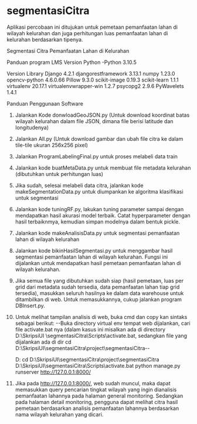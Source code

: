 # segmentasiCitra

Aplikasi percobaan ini ditujukan untuk pemetaan pemanfaatan lahan di wilayah kelurahan dan juga perhitungan luas pemanfaatan lahan di kelurahan berdasarkan tipenya.


Segmentasi Citra Pemanfaatan Lahan di Kelurahan 

Panduan program LMS
Version Python
-Python 3.10.5


Version Library
Django                 4.2.1
djangorestframework    3.13.1
numpy                  1.23.0
opencv-python          4.6.0.66
Pillow                 9.3.0
scikit-image           0.19.3
scikit-learn           1.1.1
virtualenv             20.17.1
virtualenvwrapper-win  1.2.7
psycopg2               2.9.6
PyWavelets             1.4.1

Panduan Penggunaan Software
1. Jalankan Kode donwloadGeoJSON.py (Untuk download koordinat batas wilayah kelurahan dalam file JSON, dimana file berisi latitude dan longitudenya)
2. Jalankan All.py (Untuk download gambar dan ubah file citra ke dalam tile-tile ukuran 256x256 pixel)
3. Jalankan ProgramLabelingFinal.py untuk proses melabeli data train
4. Jalankan kode buatMetaData.py untuk membuat file metadata kelurahan (dibutuhkan untuk perhitungan luas)
5. Jika sudah, selesai melabeli data citra, jalankan kode makeSegmentationData.py untuk diumpankan ke algoritma klasifikasi untuk segmentasi
6. Jalankan kode tuningRF.py, lakukan tuning parameter sampai dengan mendapatkan hasil akurasi model terbaik. Catat hyperparameter dengan hasil terbaiknmya, kemudian simpan modelnya dalam bentuk pickle.
7. Jalankan kode makeAnalisisData.py untuk segmentasi pemanfaatan lahan di wilayah kelurahan
8. Jalankan kode bikinHasilSegmentasi.py untuk menggambar hasil segmentasi pemanfaatan lahan di wilayah kelurahan. Fungsi ini dijalankan untuk mendapatkan hasil pemetaan pemanfaatan lahan di wilayah kelurahan.
9. Jika semua file yang dibutuhkan sudah siap (hasil pemetaan, luas per grid dari metadata sudah tersedia, data pemanfaatan lahan tiap grid tersedia), masukkan seluruh hasilnya ke dalam data warehouse
   untuk ditambilkan di web. Untuk memasukkannya, cukup jalankan program DBInsert.py.
10. Untuk melihat tampilan analisis di web, buka cmd dan copy kan sintaks sebagai berikut:
	--Buka directory virtual env tempat web dijalankan, cari file activate.bat nya (dalam kasus ini misalkan ada di directory D:\SkripsiUI	\segmentasiCitra\Scripts\activate.bat, sedangkan file yang dijalankan ada di dir cd D:\SkripsiUI\segmentasiCitra\project\segmentasiCitra--

	D:
	cd D:\SkripsiUI\segmentasiCitra\project\segmentasiCitra
	D:\SkripsiUI\segmentasiCitra\Scripts\activate.bat
	python manage.py runserver
	http://127.0.0.1:8000/
	
11. Jika pada http://127.0.0.1:8000/, web sudah muncul, maka dapat memasukkan query pencarian tingkat wilayah yang ingin dianalisis pemanfaatan lahannya pada halaman general monitoring.
    Sedangkan pada halaman detail monitoring, pengguna dapat melihat citra hasil pemetaan berdasarkan analisis pemanfaatan lahannya berdasarkan nama wilayah kelurahan yang dicari.
